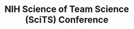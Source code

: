 ---
dateStart: 2015-06-02
dateEnd: 2015-06-05
title: "NIH Science of Team Science (SciTS) Conference"
venue: "National Institutes of Health"
organizer: Kara Hall
credit:
city: Bethesda
state: MD
country: USA
pdfLink:
venueImages:
---